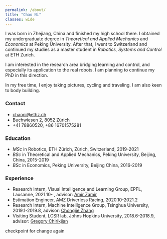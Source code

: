 ```yaml
---
permalink: /about/
title: "Chao Ni"
classes: wide
---
```



I was born in Zhejiang, China and finished my high school there. I obtained my undergraduate degree in *Theoretical and Applied Mechanics* and *Economics* at Peking University. After that, I went to Switzerland and continued my studies as a master student in *Robotics, Systems and Control* at ETH Zurich.

I am interested in the research area bridging learning and control, and especially its application to the real robots. I am planning to continue my PhD in this direction.

In my free time, I enjoy taking pictures, cycling and traveling. I am also keen to body building.

### Contact 
- [chaoni@ethz.ch](mailto:chaoni@ethz.ch)
- Buchwiesen 2, 8052 Zürich
- +41 78860520, +86 16701575281

### Education
- *MSc* in Robotics, ETH Zürich, Zürich, Switzerland, 2019-2021
- *BSc* in Theoretical and Applied Mechanics, Peking University, Beijing, China, 2015-2019
- *BSc* in Economics, Peking University, Beijing China, 2016-2019

### Experience
- Research Intern, Visual Intelligence and Learning Group, EPFL, Lausanne, 2021.10- , advisor: [Amir Zamir](https://vilab.epfl.ch/zamir/)
- Estimation Engineer, AMZ Driverless Racing, 2020.10-2021.2
- Research Intern, Machine Intelligence Group, Tsinghua University, 2019.1-2019.8, advisor: [Chongjie Zhang](http://iiis.tsinghua.edu.cn/~zhang/)
- Visiting Student, LCSR lab, Johns Hopkins University, 2018.6-2018.9, advisor: [Gregory Chirikjian](https://me.jhu.edu/faculty/gregory-s-chirikjian/)

checkpoint for change again 
